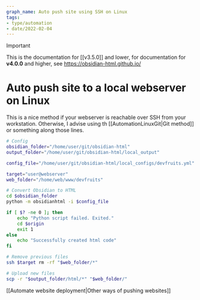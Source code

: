 ```yaml
---
graph_name: Auto push site using SSH on Linux
tags:
- type/automation
- date/2022-02-04
---
```

>[!important]
> This is the documentation for [[v3.5.0]] and lower, for documentation for **v4.0.0** and higher, see https://obsidian-html.github.io/


# Auto push site to a local webserver on Linux
This is a nice method if your webserver is reachable over SSH from your workstation. Otherwise, I advise using th [[AutomationLinuxGit|Git method]] or something along those lines.

``` bash
# Config
obsidian_folder="/home/user/git/obsidian-html"
output_folder="/home/user/git/obsidian-html/local_output"

config_file="/home/user/git/obsidian-html/local_configs/devfruits.yml"

target="user@webserver"
web_folder="/home/web/www/devfruits"

# Convert Obsidian to HTML
cd $obsidian_folder
python -m obsidianhtml -i $config_file

if [ $? -ne 0 ]; then
	echo "Python script failed. Exited."
	cd $origin
	exit 1
else
	echo "Successfully created html code"
fi

# Remove previous files
ssh $target rm -rf "$web_folder/*"

# Upload new files
scp -r "$output_folder/html/*" "$web_folder/"
```

[[Automate website deployment|Other ways of pushing websites]]
